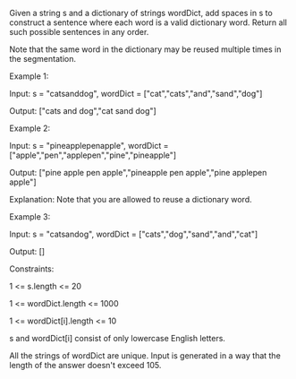 Given a string s and a dictionary of strings wordDict, add spaces in s to construct a sentence where each word is a valid dictionary word. Return all such possible sentences in any order.

Note that the same word in the dictionary may be reused multiple times in the segmentation.

 

Example 1:

Input: s = "catsanddog", wordDict = ["cat","cats","and","sand","dog"]

Output: ["cats and dog","cat sand dog"]

Example 2:

Input: s = "pineapplepenapple", wordDict = ["apple","pen","applepen","pine","pineapple"]

Output: ["pine apple pen apple","pineapple pen apple","pine applepen apple"]

Explanation: Note that you are allowed to reuse a dictionary word.

Example 3:

Input: s = "catsandog", wordDict = ["cats","dog","sand","and","cat"]

Output: []
 

Constraints:

1 <= s.length <= 20

1 <= wordDict.length <= 1000

1 <= wordDict[i].length <= 10

s and wordDict[i] consist of only lowercase English letters.

All the strings of wordDict are unique.
Input is generated in a way that the length of the answer doesn't exceed 105.
